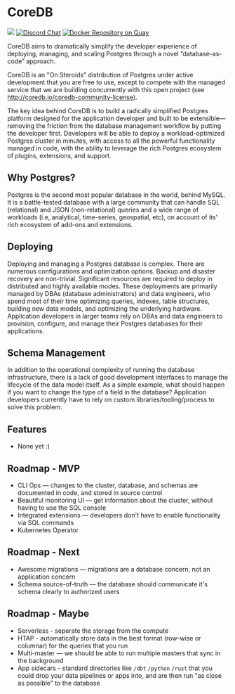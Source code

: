 # CoreDB

[![](https://shields.io/endpoint?url=https://ossrank.com/shield/2103)](https://ossrank.com/p/2103)
[![Discord Chat](https://img.shields.io/discord/1060568981725003789?label=Discord)][Discord]
[![Docker Repository on Quay](https://quay.io/repository/coredb/coredb-operator/status "Docker Repository on Quay")](https://quay.io/repository/coredb/coredb-operator)

CoreDB aims to dramatically simplify the developer experience of deploying, managing, and scaling
Postgres through a novel “database-as-code” approach.

CoreDB is an "On Steroids" distribution of Postgres under active development that you are free to use,
except to compete with the managed service that we are building concurrently with this open project
(see http://coredb.io/coredb-community-license).

The key idea behind CoreDB is to build a radically simplified Postgres platform designed for the
application developer and built to be extensible—removing the friction from the database management
workflow by putting the developer first. Developers will be able to deploy a workload-optimized
Postgres cluster in minutes, with access to all the powerful functionality managed in code, with
the ability to leverage the rich Postgres ecosystem of plugins, extensions, and support.


## Why Postgres?

Postgres is the second most popular database in the world, behind MySQL. It is a battle-tested database
with a large community that can handle SQL (relational) and JSON (non-relational) queries and a wide
range of workloads (i.e, analytical, time-series, geospatial, etc), on account of its’ rich ecosystem
of add-ons and extensions.

## Deploying

Deploying and managing a Postgres database is complex. There are numerous configurations and optimization
options. Backup and disaster recovery are non-trivial. Significant resources are required to deploy in
distributed and highly available modes. These deployments are primarily managed by DBAs (database
administrators) and data engineers, who spend most of their time optimizing queries, indexes, table
structures, building new data models, and optimizing the underlying hardware. Application developers
in larger teams rely on DBAs and data engineers to provision, configure, and manage their Postgres
databases for their applications.

## Schema Management

In addition to the operational complexity of running the database infrastructure, there is a lack of
good development interfaces to manage the lifecycle of the data model itself. As a simple example,
what should happen if you want to change the type of a field in the database? Application developers
currently have to rely on custom libraries/tooling/process to solve this problem.

## Features

* None yet :)

## Roadmap - MVP

* CLI Ops — changes to the cluster, database, and schemas are documented in code, and stored in source control
* Beautiful monitoring UI — get information about the cluster, without having to use the SQL console
* Integrated extensions — developers don't have to enable functionality via SQL commands
* Kubernetes Operator

## Roadmap - Next

* Awesome migrations — migrations are a database concern, not an application concern
* Schema source-of-truth — the database should communicate it's schema clearly to authorized users

## Roadmap - Maybe

* Serverless - seperate the storage from the compute
* HTAP - automatically store data in the best format (row-wise or columnar) for the queries that you run
* Multi-master — we should be able to run multiple masters that sync in the background
* App sidecars - standard directories like `/dbt` `/python` `/rust` that you could drop your data pipelines or apps into, and are then run "as close as possible" to the database

[Discord]: https://discord.gg/HjuMB3JX
